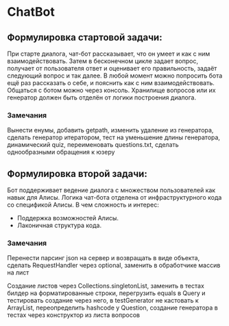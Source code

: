 # ChatBot

## Формулировка стартовой задачи:
При старте диалога, чат-бот рассказывает, что он умеет и как с ним взаимодействовать. Затем в бесконечном цикле задает вопрос, получает от пользователя ответ и оценивает его правильность, задаёт следующий вопрос и так далее. В любой момент можно попросить бота ещё раз рассказать о себе, и пояснить как с ним взаимодействовать.
Общаться с ботом можно через консоль. Хранилище вопросов или их генератор должен быть отделён от логики построения диалога.

### Замечания
Вынести енумы, добавить getpath, изменить удаление из генератора, сделать генератор итератором, тест на уменьшение длины генератора, динамический quiz, переименовать questions.txt, сделать однообразными обращения к юзеру

## Формулировка второй задачи:
Бот поддерживает ведение диалога с множеством пользователей как навык для Алисы. Логика чат-бота отделена от инфраструктурного кода со спецификой Алисы.
В чем сложность и интерес: 
- Поддержка возможностей Алисы. 
- Лаконичная структура кода. 

### Замечания
Перенести парсинг json на сервер и возвращать в виде объекта, сделать RequestHandler через optional, заменить в обработчике массив на лист

Создание листов через Collections.singletonList, заменить в тестах билдер на форматированные строки, перегрузить equals в Query и тестировать создание через него, в testGenerator не кастовать к ArrayList, переопределить hashcode у Question, создание генератора в тестах через конструктор из листа вопросов
